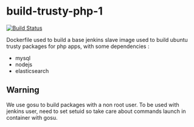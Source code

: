 # build-trusty-php-1

[![Build Status](https://travis-ci.org/infOpen/build-trusty-php-1.svg?branch=master)](https://travis-ci.org/infOpen/build-trusty-php-1)

Dockerfile used to build a base jenkins slave image used to build ubuntu trusty
packages for php apps, with some dependencies :
- mysql
- nodejs
- elasticsearch

## Warning

We use gosu to build packages with a non root user.
To be used with jenkins user, need to set setuid so take care about commands
launch in container with gosu.

